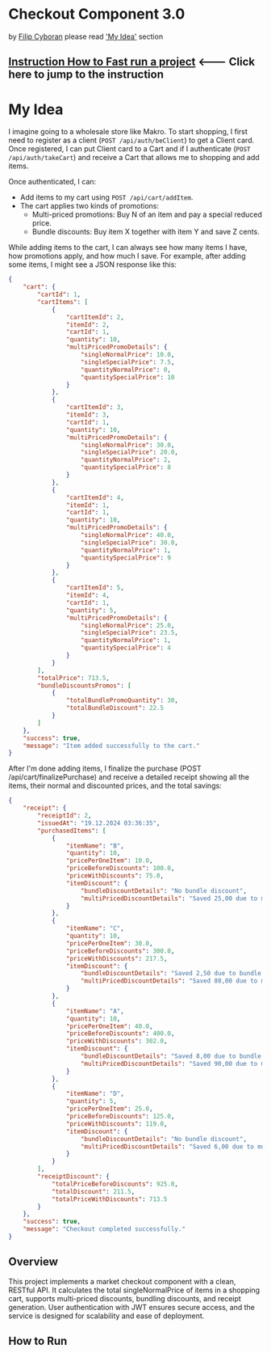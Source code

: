 # Checkout Component 3.0
by [Filip Cyboran](https://github.com/cyboranf)
please read ['My Idea'](#My-Idea) section

## [Instruction How to Fast run a project](#how-to-run)   <--- Click here to jump to the instruction

# My Idea

I imagine going to a wholesale store like Makro. To start shopping, I first need to register as a client (`POST /api/auth/beClient`) to get a Client card. Once registered, I can put Client card to a Cart and if I authenticate (`POST /api/auth/takeCart`) and receive a Cart that allows me to shopping and add items.

Once authenticated, I can:
- Add items to my cart using `POST /api/cart/addItem`.
- The cart applies two kinds of promotions:
    - Multi-priced promotions: Buy N of an item and pay a special reduced price.
    - Bundle discounts: Buy item X together with item Y and save Z cents.

While adding items to the cart, I can always see how many items I have, how promotions apply, and how much I save. For example, after adding some items, I might see a JSON response like this:

```json
{
    "cart": {
        "cartId": 1,
        "cartItems": [
            {
                "cartItemId": 2,
                "itemId": 2,
                "cartId": 1,
                "quantity": 10,
                "multiPricedPromoDetails": {
                    "singleNormalPrice": 10.0,
                    "singleSpecialPrice": 7.5,
                    "quantityNormalPrice": 0,
                    "quantitySpecialPrice": 10
                }
            },
            {
                "cartItemId": 3,
                "itemId": 3,
                "cartId": 1,
                "quantity": 10,
                "multiPricedPromoDetails": {
                    "singleNormalPrice": 30.0,
                    "singleSpecialPrice": 20.0,
                    "quantityNormalPrice": 2,
                    "quantitySpecialPrice": 8
                }
            },
            {
                "cartItemId": 4,
                "itemId": 1,
                "cartId": 1,
                "quantity": 10,
                "multiPricedPromoDetails": {
                    "singleNormalPrice": 40.0,
                    "singleSpecialPrice": 30.0,
                    "quantityNormalPrice": 1,
                    "quantitySpecialPrice": 9
                }
            },
            {
                "cartItemId": 5,
                "itemId": 4,
                "cartId": 1,
                "quantity": 5,
                "multiPricedPromoDetails": {
                    "singleNormalPrice": 25.0,
                    "singleSpecialPrice": 23.5,
                    "quantityNormalPrice": 1,
                    "quantitySpecialPrice": 4
                }
            }
        ],
        "totalPrice": 713.5,
        "bundleDiscountsPromos": [
            {
                "totalBundlePromoQuantity": 30,
                "totalBundleDiscount": 22.5
            }
        ]
    },
    "success": true,
    "message": "Item added successfully to the cart."
}
```

After I'm done adding items, I finalize the purchase (POST /api/cart/finalizePurchase) and receive a detailed receipt showing all the items, their normal and discounted prices, and the total savings:

```json
{
    "receipt": {
        "receiptId": 2,
        "issuedAt": "19.12.2024 03:36:35",
        "purchasedItems": [
            {
                "itemName": "B",
                "quantity": 10,
                "pricePerOneItem": 10.0,
                "priceBeforeDiscounts": 100.0,
                "priceWithDiscounts": 75.0,
                "itemDiscount": {
                    "bundleDiscountDetails": "No bundle discount",
                    "multiPricedDiscountDetails": "Saved 25,00 due to multi-price promo"
                }
            },
            {
                "itemName": "C",
                "quantity": 10,
                "pricePerOneItem": 30.0,
                "priceBeforeDiscounts": 300.0,
                "priceWithDiscounts": 217.5,
                "itemDiscount": {
                    "bundleDiscountDetails": "Saved 2,50 due to bundle discount on 5 items",
                    "multiPricedDiscountDetails": "Saved 80,00 due to multi-price promo"
                }
            },
            {
                "itemName": "A",
                "quantity": 10,
                "pricePerOneItem": 40.0,
                "priceBeforeDiscounts": 400.0,
                "priceWithDiscounts": 302.0,
                "itemDiscount": {
                    "bundleDiscountDetails": "Saved 8,00 due to bundle discount on 10 items",
                    "multiPricedDiscountDetails": "Saved 90,00 due to multi-price promo"
                }
            },
            {
                "itemName": "D",
                "quantity": 5,
                "pricePerOneItem": 25.0,
                "priceBeforeDiscounts": 125.0,
                "priceWithDiscounts": 119.0,
                "itemDiscount": {
                    "bundleDiscountDetails": "No bundle discount",
                    "multiPricedDiscountDetails": "Saved 6,00 due to multi-price promo"
                }
            }
        ],
        "receiptDiscount": {
            "totalPriceBeforeDiscounts": 925.0,
            "totalDiscount": 211.5,
            "totalPriceWithDiscounts": 713.5
        }
    },
    "success": true,
    "message": "Checkout completed successfully."
}
```

## Overview

This project implements a market checkout component with a clean, RESTful API. It calculates the total singleNormalPrice of items in a shopping cart, supports multi-priced discounts, bundling discounts, and receipt generation. User authentication with JWT ensures secure access, and the service is designed for scalability and ease of deployment.

## How to Run

